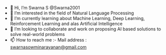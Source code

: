 - 👋 Hi, I’m Swarna S @Swarna2001
- 👀 I’m interested in the field of Natural Language Processing
- 🌱 I’m currently learning about Machine Learning, Deep Learning, Reinforcement Learning and alas Artificial Intelligence
- 💞️ I’m looking to collaborate and work on proposing AI based solutions to solve real-world problems
- 📫 How to reach me :- Mail address : swarnasowminarayanan@gmail.com 

<!---
Swarna2001/Swarna2001 is a ✨ special ✨ repository because its `README.md` (this file) appears on your GitHub profile.
You can click the Preview link to take a look at your changes.
--->

